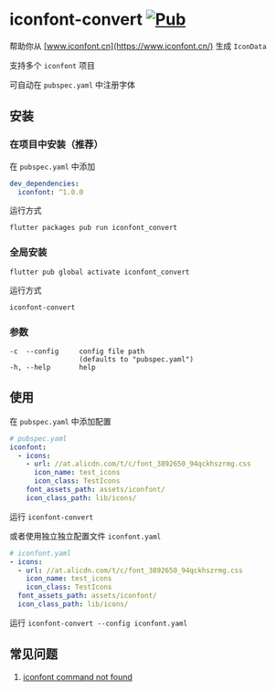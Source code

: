 # iconfont-convert [![Pub](https://img.shields.io/pub/v/iconfont-convert.svg?style=flat-square)](https://pub.dartlang.org/packages/iconfont-convert)

帮助你从 [www.iconfont.cn](https://www.iconfont.cn/) 生成 `IconData`

支持多个 `iconfont` 项目

可自动在 `pubspec.yaml` 中注册字体

## 安装

### 在项目中安装（推荐）

在 `pubspec.yaml` 中添加

```yaml
dev_dependencies:
  iconfont: ^1.0.0
```

运行方式

```shell
flutter packages pub run iconfont_convert
```


### 全局安装

```shell
flutter pub global activate iconfont_convert
```

运行方式

```shell
iconfont-convert
```


### 参数

```text
-c  --config     config file path
                 (defaults to "pubspec.yaml")
-h, --help       help

```


## 使用

在 `pubspec.yaml` 中添加配置

```yaml
# pubspec.yaml
iconfont:
  - icons:
    - url: //at.alicdn.com/t/c/font_3892650_94qckhszrmg.css
      icon_name: test_icons
      icon_class: TestIcons
    font_assets_path: assets/iconfont/
    icon_class_path: lib/icons/
```

运行 `iconfont-convert`

或者使用独立独立配置文件 `iconfont.yaml`

```yaml
# iconfont.yaml
- icons:
  - url: //at.alicdn.com/t/c/font_3892650_94qckhszrmg.css
    icon_name: test_icons
    icon_class: TestIcons
  font_assets_path: assets/iconfont/
  icon_class_path: lib/icons/
```

运行 `iconfont-convert --config iconfont.yaml`

## 常见问题

1. [iconfont command not found](https://dart.dev/tools/pub/cmd/pub-global#running-a-script)
